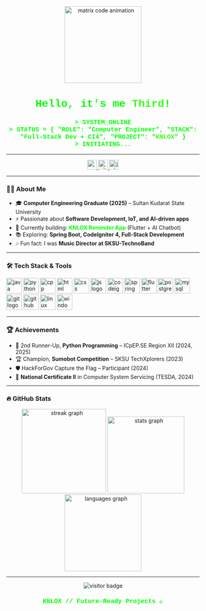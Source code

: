 <div align="center">
  <!-- Hacker Style Intro GIF -->
  <img height="200" src="https://media.giphy.com/media/KA593kO0JvXMs/giphy.gif" alt="matrix code animation" />
  
  <h1 style="color:#00FF00; font-family: 'Courier New', Courier, monospace;">Hello, it's me <span style="color:#39FF14;">Third</span>!</h1>
  <h3 style="color:#00FF00; font-family: 'Courier New', Courier, monospace;">
    &gt; SYSTEM_ONLINE<br/>
    &gt; STATUS = { "ROLE": "Computer Engineer", "STACK": "Full-Stack Dev + CI4", "PROJECT": "<span style='color:#39FF14;'>KNLOX</span>" }<br/>
    &gt; INITIATING...
  </h3>

</div>

---

<div align="center">
  <a href="mailto:thirdfrank11@gmail.com">
    <img src="https://img.shields.io/static/v1?message=Email&logo=gmail&label=&color=D14836&logoColor=white&labelColor=&style=for-the-badge" height="25" alt="email logo" />
  </a>
  <a href="https://github.com/knlox" target="_blank">
    <img src="https://img.shields.io/static/v1?message=GitHub&logo=github&label=&color=181717&logoColor=white&labelColor=&style=for-the-badge" height="25" alt="github logo" />
  </a>
  <a href="https://www.jobstreet.com.ph/](https://ph.jobstreet.com/profile/franciscoiii-franco-wLLZ6jnGRF" target="_blank">
    <img src="https://img.shields.io/static/v1?message=JobStreet&logo=briefcase&label=&color=00FF00&logoColor=black&labelColor=&style=for-the-badge" height="25" alt="jobstreet logo" />
  </a>
</div>

---

### 👨‍💻 About Me
- 🎓 **Computer Engineering Graduate (2025)** – Sultan Kudarat State University  
- ⚡ Passionate about **Software Development, IoT, and AI-driven apps**  
- 🔭 Currently building: **<span style="color:#00FF00;">KNLOX Reminder App</span>** (Flutter + AI Chatbot)  
- 📚 Exploring: **Spring Boot, CodeIgniter 4, Full-Stack Development**  
- 🎶 Fun fact: I was **Music Director at SKSU-TechnoBand**  

---

### 🛠 Tech Stack & Tools
<div align="left">
  <img src="https://cdn.jsdelivr.net/gh/devicons/devicon/icons/java/java-original.svg" height="40" alt="java logo"/>
  <img src="https://cdn.jsdelivr.net/gh/devicons/devicon/icons/python/python-original.svg" height="40" alt="python logo"/>
  <img src="https://cdn.jsdelivr.net/gh/devicons/devicon/icons/cplusplus/cplusplus-original.svg" height="40" alt="cpp logo"/>
  <img src="https://cdn.jsdelivr.net/gh/devicons/devicon/icons/html5/html5-original.svg" height="40" alt="html logo"/>
  <img src="https://cdn.jsdelivr.net/gh/devicons/devicon/icons/css3/css3-original.svg" height="40" alt="css logo"/>
  <img src="https://cdn.jsdelivr.net/gh/devicons/devicon/icons/javascript/javascript-original.svg" height="40" alt="js logo"/>
  <img src="https://cdn.jsdelivr.net/gh/devicons/devicon/icons/codeigniter/codeigniter-plain.svg" height="40" alt="codeigniter logo"/>
  <img src="https://cdn.jsdelivr.net/gh/devicons/devicon/icons/spring/spring-original.svg" height="40" alt="spring logo"/>
  <img src="https://cdn.jsdelivr.net/gh/devicons/devicon/icons/flutter/flutter-original.svg" height="40" alt="flutter logo"/>
  <img src="https://cdn.jsdelivr.net/gh/devicons/devicon/icons/postgresql/postgresql-original.svg" height="40" alt="postgres logo"/>
  <img src="https://cdn.jsdelivr.net/gh/devicons/devicon/icons/mysql/mysql-original.svg" height="40" alt="mysql logo"/>
  <img src="https://cdn.jsdelivr.net/gh/devicons/devicon/icons/git/git-original.svg" height="40" alt="git logo"/>
  <img src="https://cdn.jsdelivr.net/gh/devicons/devicon/icons/github/github-original.svg" height="40" alt="github logo"/>
  <img src="https://cdn.jsdelivr.net/gh/devicons/devicon/icons/linux/linux-original.svg" height="40" alt="linux logo"/>
  <img src="https://cdn.jsdelivr.net/gh/devicons/devicon/icons/windows8/windows8-original.svg" height="40" alt="windows logo"/>
</div>

---

### 🏆 Achievements
- 🥈 2nd Runner-Up, **Python Programming** – ICpEP.SE Region XII (2024, 2025)  
- 🏆 Champion, **Sumobot Competition** – SKSU TechXplorers (2023)  
- 🛡️ HackForGov Capture the Flag – Participant (2024)  
- 📜 **National Certificate II** in Computer System Servicing (TESDA, 2024)  

---

### 🔥 GitHub Stats
<div align="center">
  <img src="https://streak-stats.demolab.com?user=knlox&locale=en&mode=daily&theme=matrix&hide_border=false&border_radius=5" height="220" alt="streak graph" />
  <img src="https://github-readme-stats.vercel.app/api?username=knlox&show_icons=true&theme=chartreuse-dark" height="200" alt="stats graph" />
  <img src="https://github-readme-stats.vercel.app/api/top-langs/?username=knlox&layout=compact&theme=chartreuse-dark" height="200" alt="languages graph" />
</div>

---

<div align="center">
  <img src="https://visitor-badge.laobi.icu/badge?page_id=knlox.knlox&right_color=00FF00&left_color=000000" alt="visitor badge"/>
  
  <h3 style="color:#00FF00; font-family: 'Courier New', Courier, monospace;">KNLOX // Future-Ready Projects 🚀</h3>
</div>

